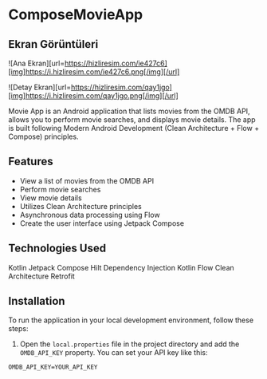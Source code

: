 # ComposeMovieApp

## Ekran Görüntüleri

![Ana Ekran][url=https://hizliresim.com/ie427c6][img]https://i.hizliresim.com/ie427c6.png[/img][/url]

![Detay Ekran][url=https://hizliresim.com/qay1jgo][img]https://i.hizliresim.com/qay1jgo.png[/img][/url]

Movie App is an Android application that lists movies from the OMDB API, allows you to perform movie searches, and displays movie details. The app is built following Modern Android Development (Clean Architecture + Flow + Compose) principles.

## Features

- View a list of movies from the OMDB API
- Perform movie searches
- View movie details
- Utilizes Clean Architecture principles
- Asynchronous data processing using Flow
- Create the user interface using Jetpack Compose

## Technologies Used
Kotlin
Jetpack Compose
Hilt Dependency Injection
Kotlin Flow
Clean Architecture
Retrofit

## Installation

To run the application in your local development environment, follow these steps:

1. Open the `local.properties` file in the project directory and add the `OMDB_API_KEY` property. You can set your API key like this:

```properties
OMDB_API_KEY=YOUR_API_KEY


